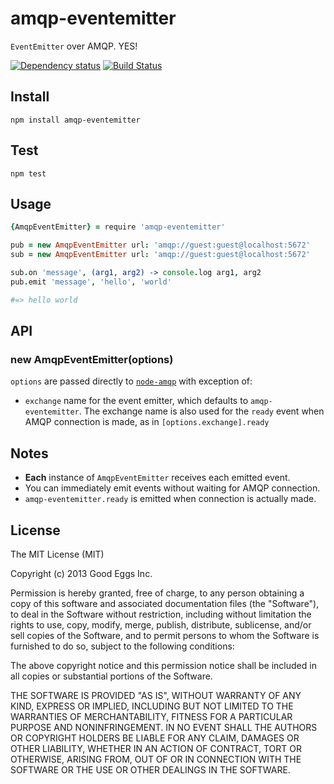 # amqp-eventemitter

`EventEmitter` over AMQP. YES!

[![Dependency status](https://david-dm.org/goodeggs/amqp-eventemitter.png)](https://david-dm.org/goodeggs/amqp-eventemitter) [![Build Status](https://travis-ci.org/goodeggs/amqp-eventemitter.png)](https://travis-ci.org/goodeggs/amqp-eventemitter)

## Install

    npm install amqp-eventemitter

## Test

    npm test

## Usage

```coffeescript
{AmqpEventEmitter} = require 'amqp-eventemitter'

pub = new AmqpEventEmitter url: 'amqp://guest:guest@localhost:5672'
sub = new AmqpEventEmitter url: 'amqp://guest:guest@localhost:5672'

sub.on 'message', (arg1, arg2) -> console.log arg1, arg2
pub.emit 'message', 'hello', 'world'

#=> hello world
```

## API

### new AmqpEventEmitter(options)

`options` are passed directly to [`node-amqp`](https://github.com/postwait/node-amqp) with exception of:

- `exchange` name for the event emitter, which defaults to `amqp-eventemitter`. The exchange name is also used for the `ready` event when AMQP connection is made, as in `[options.exchange].ready`

## Notes

- **Each** instance of `AmqpEventEmitter` receives each emitted event.
- You can immediately emit events without waiting for AMQP connection.
- `amqp-eventemitter.ready` is emitted when connection is actually made.

## License

The MIT License (MIT)

Copyright (c) 2013 Good Eggs Inc.

Permission is hereby granted, free of charge, to any person obtaining a copy
of this software and associated documentation files (the "Software"), to deal
in the Software without restriction, including without limitation the rights
to use, copy, modify, merge, publish, distribute, sublicense, and/or sell
copies of the Software, and to permit persons to whom the Software is
furnished to do so, subject to the following conditions:

The above copyright notice and this permission notice shall be included in
all copies or substantial portions of the Software.

THE SOFTWARE IS PROVIDED "AS IS", WITHOUT WARRANTY OF ANY KIND, EXPRESS OR
IMPLIED, INCLUDING BUT NOT LIMITED TO THE WARRANTIES OF MERCHANTABILITY,
FITNESS FOR A PARTICULAR PURPOSE AND NONINFRINGEMENT. IN NO EVENT SHALL THE
AUTHORS OR COPYRIGHT HOLDERS BE LIABLE FOR ANY CLAIM, DAMAGES OR OTHER
LIABILITY, WHETHER IN AN ACTION OF CONTRACT, TORT OR OTHERWISE, ARISING FROM,
OUT OF OR IN CONNECTION WITH THE SOFTWARE OR THE USE OR OTHER DEALINGS IN
THE SOFTWARE.